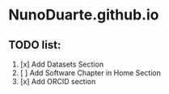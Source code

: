 # NunoDuarte.github.io


## TODO list:
1. [x] Add Datasets Section
2. [ ] Add Software Chapter in Home Section
3. [x] Add ORCID section
